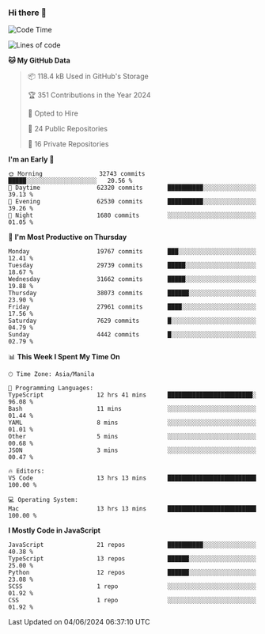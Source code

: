 ### Hi there 👋

<!--START_SECTION:waka-->
![Code Time](http://img.shields.io/badge/Code%20Time-758%20hrs%2046%20mins-blue)

![Lines of code](https://img.shields.io/badge/From%20Hello%20World%20I%27ve%20Written-64.2%20million%20lines%20of%20code-blue)

**🐱 My GitHub Data** 

> 📦 118.4 kB Used in GitHub's Storage 
 > 
> 🏆 351 Contributions in the Year 2024
 > 
> 💼 Opted to Hire
 > 
> 📜 24 Public Repositories 
 > 
> 🔑 16 Private Repositories 
 > 
**I'm an Early 🐤** 

```text
🌞 Morning                32743 commits       █████░░░░░░░░░░░░░░░░░░░░   20.56 % 
🌆 Daytime                62320 commits       ██████████░░░░░░░░░░░░░░░   39.13 % 
🌃 Evening                62530 commits       ██████████░░░░░░░░░░░░░░░   39.26 % 
🌙 Night                  1680 commits        ░░░░░░░░░░░░░░░░░░░░░░░░░   01.05 % 
```
📅 **I'm Most Productive on Thursday** 

```text
Monday                   19767 commits       ███░░░░░░░░░░░░░░░░░░░░░░   12.41 % 
Tuesday                  29739 commits       █████░░░░░░░░░░░░░░░░░░░░   18.67 % 
Wednesday                31662 commits       █████░░░░░░░░░░░░░░░░░░░░   19.88 % 
Thursday                 38073 commits       ██████░░░░░░░░░░░░░░░░░░░   23.90 % 
Friday                   27961 commits       ████░░░░░░░░░░░░░░░░░░░░░   17.56 % 
Saturday                 7629 commits        █░░░░░░░░░░░░░░░░░░░░░░░░   04.79 % 
Sunday                   4442 commits        █░░░░░░░░░░░░░░░░░░░░░░░░   02.79 % 
```


📊 **This Week I Spent My Time On** 

```text
🕑︎ Time Zone: Asia/Manila

💬 Programming Languages: 
TypeScript               12 hrs 41 mins      ████████████████████████░   96.08 % 
Bash                     11 mins             ░░░░░░░░░░░░░░░░░░░░░░░░░   01.44 % 
YAML                     8 mins              ░░░░░░░░░░░░░░░░░░░░░░░░░   01.01 % 
Other                    5 mins              ░░░░░░░░░░░░░░░░░░░░░░░░░   00.68 % 
JSON                     3 mins              ░░░░░░░░░░░░░░░░░░░░░░░░░   00.47 % 

🔥 Editors: 
VS Code                  13 hrs 13 mins      █████████████████████████   100.00 % 

💻 Operating System: 
Mac                      13 hrs 13 mins      █████████████████████████   100.00 % 
```

**I Mostly Code in JavaScript** 

```text
JavaScript               21 repos            ██████████░░░░░░░░░░░░░░░   40.38 % 
TypeScript               13 repos            ██████░░░░░░░░░░░░░░░░░░░   25.00 % 
Python                   12 repos            ██████░░░░░░░░░░░░░░░░░░░   23.08 % 
SCSS                     1 repo              ░░░░░░░░░░░░░░░░░░░░░░░░░   01.92 % 
CSS                      1 repo              ░░░░░░░░░░░░░░░░░░░░░░░░░   01.92 % 
```




 Last Updated on 04/06/2024 06:37:10 UTC
<!--END_SECTION:waka-->

